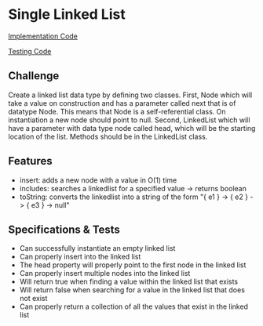 # Single Linked List

[Implementation Code](../linkedlist)

[Testing Code](../../../../test/java/datastructures/linkedlist/LinkedListTest.java)

## Challenge

Create a linked list data type by defining two classes. First, Node which will take a value on construction and has a parameter called next that is of datatype Node. This means that Node is a self-referential class. On instantiation a new node should point to null. Second, LinkedList which will have a parameter with data type node called head, which will be the starting location of the list. Methods should be in the LinkedList class.

## Features

- insert: adds a new node with a value in O(1) time
- includes: searches a linkedlist for a specified value -> returns boolean
- toString: converts the linkedlist into a string of the form "{ e1 } -> { e2 } -> { e3 } -> null"

## Specifications & Tests

- Can successfully instantiate an empty linked list
- Can properly insert into the linked list
- The head property will properly point to the first node in the linked list
- Can properly insert multiple nodes into the linked list
- Will return true when finding a value within the linked list that exists
- Will return false when searching for a value in the linked list that does not exist
- Can properly return a collection of all the values that exist in the linked list
